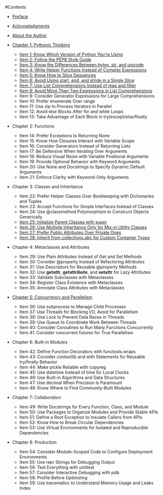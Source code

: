 #Contents

* [Preface](Preface/Preface.md) 

* [Acknowledgments](Preface/Acknowledgments.md) 

* [About the Author](Preface/About_the_Author.md)

* [Chapter 1: Pythonic Thinking](Chapter1/Chapter1.md)

	- [Item 1: Know Which Version of Python You’re Using](Chapter1/Item1.md) 
	- [Item 2: Follow the PEP8 Style Guide](Chapter1/Item2.md)
	- [Item 3: Know the Differences Between bytes, str, and unicode](Chapter1/Item3.md) 
	- [Item 4: Write Helper Functions Instead of Complex Expressions](Chapter1/Item4.md) 
	- [Item 5: Know How to Slice Sequences](Chapter1/Item5.md)
	- [Item 6: Avoid Using start, end, and stride in a Single Slice](Chapter1/Item6.md) 
	- [Item 7: Use List Comprehensions Instead of map and filter](Chapter1/Item7.md) 
	- [Item 8: Avoid More Than Two Expressions in List Comprehensions](Chapter1/Item8.md) 
	- Item 9: Consider Generator Expressions for Large Comprehensions 
	- Item 10: Prefer enumerate Over range
	- Item 11: Use zip to Process Iterators in Parallel
	- Item 12: Avoid else Blocks After for and while Loops
	- Item 13: Take Advantage of Each Block in try/except/else/finally 
	
* Chapter 2: Functions

	- Item 14: Prefer Exceptions to Returning None
	- Item 15: Know How Closures Interact with Variable Scope 
	- Item 16: Consider Generators Instead of Returning Lists 
	- Item 17: Be Defensive When Iterating Over Arguments
	- Item 18: Reduce Visual Noise with Variable Positional Arguments 
	- Item 19: Provide Optional Behavior with Keyword Arguments
	- Item 20: Use None and Docstrings to Specify Dynamic Default Arguments 
	- Item 21: Enforce Clarity with Keyword-Only Arguments
	
* Chapter 3: Classes and Inheritance

	- Item 22: Prefer Helper Classes Over Bookkeeping with Dictionaries and Tuples		
    - Item 23: Accept Functions for Simple Interfaces Instead of Classes
	- Item 24: Use @classmethod Polymorphism to Construct Objects Generically
	- [Item 25: Initialize Parent Classes with super](Chapter3/Item25.md)
	- [Item 26: Use Multiple Inheritance Only for Mix-in Utility Classes](Chapter3/Item26.md)
	- [Item 27: Prefer Public Attributes Over Private Ones](Chapter3/Item27.md)
	- [Item 28: Inherit from collections.abc for Custom Container Types](Chapter3/Item28.md)
	
* Chapter 4: Metaclasses and Attributes

	- Item 29: Use Plain Attributes Instead of Get and Set Methods 
	- Item 30: Consider @property Instead of Refactoring Attributes 
	- Item 31: Use Descriptors for Reusable @property Methods
	- Item 32: Use __getattr__, __getattribute__, and __setattr__ for Lazy Attributes
	- Item 33: Validate Subclasses with Metaclasses 
	- Item 34: Register Class Existence with Metaclasses
	- Item 35: Annotate Class Attributes with Metaclasses 
	
* [Chapter 5: Concurrency and Parallelism](Chapter5/Chapter5.md)
	
	- Item 36: Use subprocess to Manage Child Processes
	- Item 37: Use Threads for Blocking I/O, Avoid for Parallelism 
	- Item 38: Use Lock to Prevent Data Races in Threads
	- Item 39: Use Queue to Coordinate Work Between Threads
	- Item 40: Consider Coroutines to Run Many Functions Concurrently 
	- Item 41: Consider concurrent.futures for True Parallelism
	
* Chapter 6: Built-in Modules

	- Item 42: Define Function Decorators with functools.wraps
	- Item 43: Consider contextlib and with Statements for Reusable try/finally Behavior
	- Item 44: Make pickle Reliable with copyreg
	- Item 45: Use datetime Instead of time for Local Clocks 
	- Item 46: Use Built-in Algorithms and Data Structures
	- Item 47: Use decimal When Precision Is Paramount 
	- Item 48: Know Where to Find Community-Built Modules
	
* Chapter 7: Collaboration

	- Item 49: Write Docstrings for Every Function, Class, and Module 
	- Item 50: Use Packages to Organize Modules and Provide Stable APIs
	- Item 51: Define a Root Exception to Insulate Callers from APIs 
	- Item 52: Know How to Break Circular Dependencies
	- Item 53: Use Virtual Environments for Isolated and Reproducible Dependencies 
	
* Chapter 8: Production

	- Item 54: Consider Module-Scoped Code to Configure Deployment Environments 
	- Item 55: Use repr Strings for Debugging Output
	- Item 56: Test Everything with unittest
	- Item 57: Consider Interactive Debugging with pdb 
	- Item 58: Profile Before Optimizing
	- Item 59: Use tracemalloc to Understand Memory Usage and Leaks Index
